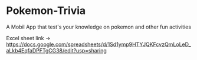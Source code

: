 # Pokemon-Trivia
A Mobil App that test's your knowledge on pokemon and other fun activities



Excel sheet link -> https://docs.google.com/spreadsheets/d/1Sd1ymp9HTYJQKFcvzQmLoLeD_aLkb4EqfaDPFTgCG38/edit?usp=sharing

